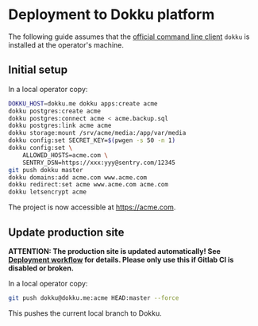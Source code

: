 # Deployment to Dokku platform

The following guide assumes that the [official command line client](http://dokku.viewdocs.io/dokku/community/clients/#bash-zsh-etc-dokku_clientsh) `dokku` is installed at the operator's machine.

## Initial setup

In a local operator copy:

```bash
DOKKU_HOST=dokku.me dokku apps:create acme
dokku postgres:create acme
dokku postgres:connect acme < acme.backup.sql
dokku postgres:link acme acme
dokku storage:mount /srv/acme/media:/app/var/media
dokku config:set SECRET_KEY=$(pwgen -s 50 -n 1)
dokku config:set \
	ALLOWED_HOSTS=acme.com \
	SENTRY_DSN=https://xxx:yyy@sentry.com/12345
git push dokku master
dokku domains:add acme.com www.acme.com
dokku redirect:set acme www.acme.com acme.com
dokku letsencrypt acme
```

The project is now accessible at <https://acme.com>.

## Update production site

**ATTENTION: The production site is updated automatically! See [Deployment workflow](workflow.md) for details. Please only use this if Gitlab CI is disabled or broken.**

In a local operator copy:

```bash
git push dokku@dokku.me:acme HEAD:master --force
```

This pushes the current local branch to Dokku.
